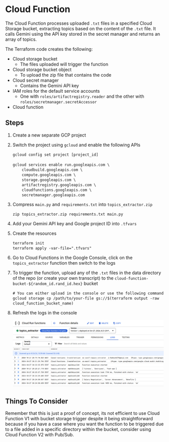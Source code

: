 # Cloud Function
The Cloud Function processes uploaded `.txt` files in a specified Cloud Storage bucket, extracting topics based on the content of the `.txt` file. It calls Gemini using the API key stored in the secret manager and returns an array of topics.

The Terraform code creates the following:
- Cloud storage bucket
    - The files uploaded will trigger the function
- Cloud storage bucket object
    - To upload the zip file that contains the code
- Cloud secret manager
    - Contains the Gemini API key
- IAM roles for the default service accounts
    - One with `roles/artifactregistry.reader` and the other with `roles/secretmanager.secretAccessor`
- Cloud function

## Steps
1. Create a new separate GCP project

2. Switch the project using `gcloud` and enable the following APIs
    ```
    gcloud config set project [project_id]

    gcloud services enable run.googleapis.com \
        cloudbuild.googleapis.com \
        compute.googleapis.com \
        storage.googleapis.com \
        artifactregistry.googleapis.com \
        cloudfunctions.googleapis.com \
        secretmanager.googleapis.com
    ```

3. Compress `main.py` and `requirements.txt` into `topics_extractor.zip`
    ```
    zip topics_extractor.zip requirements.txt main.py
    ```

4. Add your Gemini API key and Google project ID into `.tfvars`

5. Create the resources
    ```
    terraform init
    terraform apply -var-file=".tfvars"
    ```

6. Go to Cloud Functions in the Google Console, click on the `topics_extractor` function then switch to the logs

7. To trigger the function, upload any of the `.txt` files in the data directory of the repo (or create your own transcript) to the `cloud-function-bucket-${random_id.rand_id.hex}` bucket
    ```
    # You can either upload in the console or use the following command
    gcloud storage cp /path/to/your-file gs://$(terraform output -raw cloud_function_bucket_name)
    ```

8. Refresh the logs in the console

    <img src="./output.png" alt="Cloud Function Output" width="800">

## Things To Consider
Remember that this is just a proof of concept, its not efficient to use Cloud Function V1 with bucket storage trigger despite it being straightforward because if you have a case where you want the function to be triggered due to a file added in a specific directory within the bucket, consider using Cloud Function V2 with Pub/Sub.